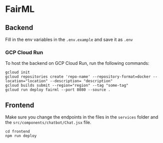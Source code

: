 # FairML

## Backend

Fill in the env variables in the `.env.example` and save it as `.env`

### GCP Cloud Run

To host the backend on GCP Cloud Run, run the following commands:

```
gcloud init
gcloud repositories create 'repo-name' --repository-format=docker --location="location" --description= "description"
gcloud builds submit --region="region" --tag "some-tag"
gcloud run deploy fairml --port 8080 --source .
```

## Frontend

Make sure you change the endpoints in the files in the `services` folder and the `src/components/chatbot/Chat.jsx` file.

```
cd frontend
npm run deploy
```
